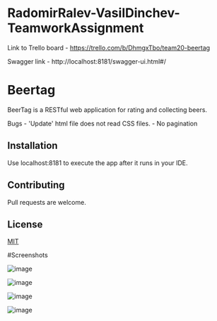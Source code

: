 # RadomirRalev-VasilDinchev-TeamworkAssignment
Link to Trello board - https://trello.com/b/DhmgxTbo/team20-beertag

Swagger link - http://localhost:8181/swagger-ui.html#/

# Beertag

BeerTag is a RESTful web application for rating and collecting beers.

Bugs - 'Update' html file does not read CSS files.
     - No pagination

## Installation

Use localhost:8181 to execute the app after it runs in your IDE.

## Contributing
Pull requests are welcome. 

## License
[MIT](https://choosealicense.com/licenses/mit/)

#Screenshots

![image](https://gitlab.com/telerikacademyteam-20/radomirralev-vasildinchev-teamworkassignment/blob/master/Documentation/Screenshot%20(1).png)

![image](https://gitlab.com/telerikacademyteam-20/radomirralev-vasildinchev-teamworkassignment/blob/master/Documentation/Screenshot%20(2).png)

![image](https://gitlab.com/telerikacademyteam-20/radomirralev-vasildinchev-teamworkassignment/blob/master/Documentation/Screenshot%20(3).png)

![image](https://gitlab.com/telerikacademyteam-20/radomirralev-vasildinchev-teamworkassignment/blob/master/Documentation/Screenshot%20(4).png)
